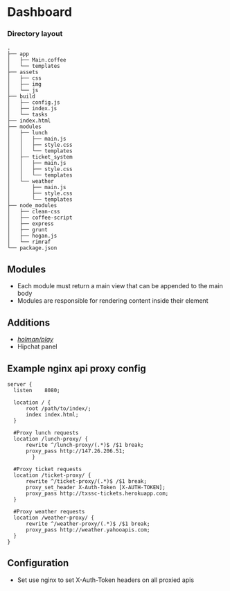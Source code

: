 Dashboard
==============


### Directory layout ###
```
.
├── app
│   ├── Main.coffee
│   └── templates
├── assets
│   ├── css
│   ├── img
│   └── js
├── build
│   ├── config.js
│   ├── index.js
│   └── tasks
├── index.html
├── modules
│   ├── lunch
│   │   ├── main.js
│   │   ├── style.css
│   │   └── templates
│   ├── ticket_system
│   │   ├── main.js
│   │   ├── style.css
│   │   └── templates
│   └── weather
│       ├── main.js
│       ├── style.css
│       └── templates
├── node_modules
│   ├── clean-css
│   ├── coffee-script
│   ├── express
│   ├── grunt
│   ├── hogan.js
│   └── rimraf
└── package.json
```

## Modules
- Each module must return a main view that can be appended to the main body
- Modules are responsible for rendering content inside their element


## Additions
- *[holman/play](https://github.com/holman/play)*
- Hipchat panel


## Example nginx api proxy config
```
server {
  listen    8080;

  location / {
      root /path/to/index/;
      index index.html;
  }

  #Proxy lunch requests
  location /lunch-proxy/ {
      rewrite ^/lunch-proxy/(.*)$ /$1 break;
      proxy_pass http://147.26.206.51;
        }

  #Proxy ticket requests
  location /ticket-proxy/ {
      rewrite ^/ticket-proxy/(.*)$ /$1 break;
      proxy_set_header X-Auth-Token [X-AUTH-TOKEN];
      proxy_pass http://txssc-tickets.herokuapp.com;
  }

  #Proxy weather requests
  location /weather-proxy/ {
      rewrite ^/weather-proxy/(.*)$ /$1 break;
      proxy_pass http://weather.yahooapis.com;
  }
}
```


## Configuration
- Set use nginx to set X-Auth-Token headers on all proxied apis